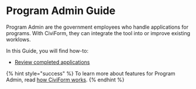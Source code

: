 # Program Admin Guide

Program Admin are the government employees who handle applications for programs. With CiviForm, they can integrate the tool into or improve existing worklows.

In this Guide, you will find how-to:

* [Review completed applications](review-completed-applications.md)

{% hint style="success" %}
To learn more about features for Program Admin, read [how CiviForm works](../../overview/how-does-civiform-work.md#program-admins).
{% endhint %}
